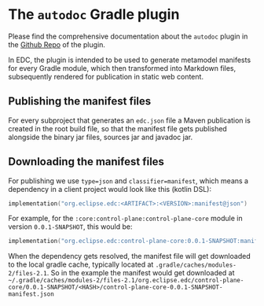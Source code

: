 # The `autodoc` Gradle plugin

Please find the comprehensive documentation about the `autodoc` plugin in
the [Github Repo](https://github.com/eclipse-dataspaceconnector/GradlePlugins/blob/main/docs/developer/autodoc.md) of
the plugin.

In EDC, the plugin is intended to be used to generate metamodel manifests for every Gradle module, which then
transformed into Markdown files, subsequently rendered for publication in static web content.

## Publishing the manifest files

For every subproject that generates an `edc.json` file a Maven publication is created in the root build file, so that
the manifest file gets published alongside the binary jar files, sources jar and javadoc jar.

## Downloading the manifest files

For publishing we use `type=json` and `classifier=manifest`, which means a dependency in a client project would look
like
this (kotlin DSL):

```kotlin
implementation("org.eclipse.edc:<ARTIFACT>:<VERSION>:manifest@json")
```

For example, for the `:core:control-plane:control-plane-core` module in version `0.0.1-SNAPSHOT`, this would be:

```kotlin
implementation("org.eclipse.edc:control-plane-core:0.0.1-SNAPSHOT:manifest@json")
```

When the dependency gets resolved, the manifest file will get downloaded to the local gradle cache, typically located
at `.gradle/caches/modules-2/files-2.1`. So in the example the manifest would get downloaded
at `~/.gradle/caches/modules-2/files-2.1/org.eclipse.edc/control-plane-core/0.0.1-SNAPSHOT/<HASH>/control-plane-core-0.0.1-SNAPSHOT-manifest.json`